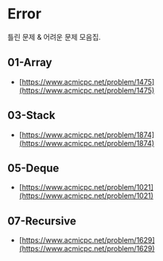 # Error

틀린 문제 & 어려운 문제 모음집.

## 01-Array

- [https://www.acmicpc.net/problem/1475](https://www.acmicpc.net/problem/1475)

## 03-Stack

- [https://www.acmicpc.net/problem/1874](https://www.acmicpc.net/problem/1874)

## 05-Deque

- [https://www.acmicpc.net/problem/1021](https://www.acmicpc.net/problem/1021)

## 07-Recursive

- [https://www.acmicpc.net/problem/1629](https://www.acmicpc.net/problem/1629)